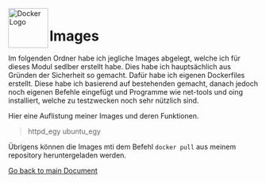 <img align="left" width="80" height="80" src="./img/../../img/docker-logo1.png" alt="Docker Logo">

# Images
Im folgenden Ordner habe ich jegliche Images abgelegt, welche ich für dieses Modul sedlber erstellt habe. Dies habe ich hauptsächlich aus Gründen der Sicherheit so gemacht. Dafür habe ich eigenen Dockerfiles erstellt. Diese habe ich basierend auf bestehenden gemacht, danach jedoch noch eigenen Befehle eingefügt und Programme wie net-tools und oing installiert, welche zu testzwecken noch sehr nützlich sind.

Hier eine Auflistung meiner Images und deren Funktionen.
> httpd_egy
> ubuntu_egy


Übrigens können die Images mti dem Befehl `docker pull` aus meinem repository heruntergeladen werden.


[Go back to main Document](https://github.com/Daddey69/Modul_300/blob/master/README.md)

